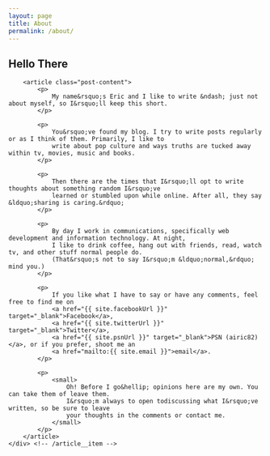 ```yaml
---
layout: page
title: About
permalink: /about/
---
```


<div class="article palm--padding">
    <div class="article__item">
        <h2>
            Hello There
        </h2>

        <article class="post-content">
            <p>
                My name&rsquo;s Eric and I like to write &ndash; just not about myself, so I&rsquo;ll keep this short.
            </p>
            
            <p>
                You&rsquo;ve found my blog. I try to write posts regularly or as I think of them. Primarily, I like to 
                write about pop culture and ways truths are tucked away within tv, movies, music and books.
            </p>
            
            <p>
                Then there are the times that I&rsquo;ll opt to write thoughts about something random I&rsquo;ve
                learned or stumbled upon while online. After all, they say &ldquo;sharing is caring.&rdquo;
            </p>

            <p>
                By day I work in communications, specifically web development and information technology. At night, 
                I like to drink coffee, hang out with friends, read, watch tv, and other stuff normal people do.
                (That&rsquo;s not to say I&rsquo;m &ldquo;normal,&rdquo; mind you.)
            </p>

            <p>
                If you like what I have to say or have any comments, feel free to find me on 
                <a href="{{ site.facebookUrl }}" target="_blank">Facebook</a>, 
                <a href="{{ site.twitterUrl }}" target="_blank">Twitter</a>, 
                <a href="{{ site.psnUrl }}" target="_blank">PSN (airic82)</a>, or if you prefer, shoot me an 
                <a href="mailto:{{ site.email }}">email</a>.
            </p>
            
            <p>
                <small>
                    Oh! Before I go&hellip; opinions here are my own. You can take them of leave them. 
                    I&rsquo;m always to open todiscussing what I&rsquo;ve written, so be sure to leave 
                    your thoughts in the comments or contact me.
                </small>
            </p>
        </article>
    </div> <!-- /article__item -->
</div> <!-- /article -->
